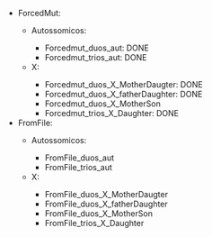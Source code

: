 <ul>
<li>ForcedMut:</li>
	<ul>
		<li>Autossomicos:</li>
			<ul>
				<li>Forcedmut_duos_aut: DONE</li>
				<li>Forcedmut_trios_aut: DONE</li>
			</ul>
		<li>X:</li>
			<ul>
				<li>Forcedmut_duos_X_MotherDaugter: DONE</li>
				<li>Forcedmut_duos_X_fatherDaughter: DONE</li>
				<li>Forcedmut_duos_X_MotherSon</li>
				<li>Forcedmut_trios_X_Daughter: DONE</li>
			</ul>
	</ul>
<li>FromFile:</li>
	<ul>
		<li>Autossomicos:</li>
		<ul>
			<li>FromFile_duos_aut</li>
			<li>FromFile_trios_aut</li>
		</ul>
		<li>X:</li>
		<ul>
			<li>FromFile_duos_X_MotherDaugter</li>
			<li>FromFile_duos_X_fatherDaughter</li>
			<li>FromFile_duos_X_MotherSon</li>	
			<li>FromFile_trios_X_Daughter</li>	
		</ul>
	</ul>
</ul>

	

